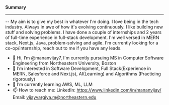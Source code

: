 **Summary**
********
-- My aim is to give my best in whatever I'm doing. I love being in the tech industry. Always in awe of how it's evolving continuously. I like building new stuff and solving problems. I have done a couple of internships and 2 years of full-time experience in full-stack development. I'm well versed in MERN stack, Next.js, Java, problem-solving and agile. I'm currently looking for a co-op/internship, reach out to me if you have any leads. 

- 👋 Hi, I’m @mananvijay7, I'm currently pursuing MS in Computer Software Engineering from Northeastern University, Boston
- 👀 I’m interested in Software Development, Full Stack(Experience in MERN, Salesforce and Next.js), AI(Learning) and Algorithms (Practicing rigorously)
- 🌱 I’m currently learning AWS, ML, LLM
- 📫 How to reach me:
  LinkedIn: https://www.linkedin.com/in/mananvijay/
  Email: vijayvargiya.m@northeastern.edu

<!---
mananvijay7/mananvijay7 is a ✨ special ✨ repository because its `README.md` (this file) appears on your GitHub profile.
You can click the Preview link to take a look at your changes.
--->
